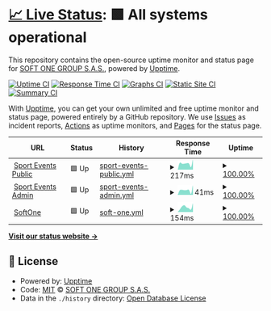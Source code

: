 # [📈 Live Status](https://Soft-One.github.io/status): <!--live status--> **🟩 All systems operational**

This repository contains the open-source uptime monitor and status page for [SOFT ONE GROUP S.A.S.](www.softone.com.co), powered by [Upptime](https://github.com/upptime/upptime).

[![Uptime CI](https://github.com/Soft-One/status/workflows/Uptime%20CI/badge.svg)](https://github.com/Soft-One/status/actions?query=workflow%3A%22Uptime+CI%22)
[![Response Time CI](https://github.com/Soft-One/status/workflows/Response%20Time%20CI/badge.svg)](https://github.com/Soft-One/status/actions?query=workflow%3A%22Response+Time+CI%22)
[![Graphs CI](https://github.com/Soft-One/status/workflows/Graphs%20CI/badge.svg)](https://github.com/Soft-One/status/actions?query=workflow%3A%22Graphs+CI%22)
[![Static Site CI](https://github.com/Soft-One/status/workflows/Static%20Site%20CI/badge.svg)](https://github.com/Soft-One/status/actions?query=workflow%3A%22Static+Site+CI%22)
[![Summary CI](https://github.com/Soft-One/status/workflows/Summary%20CI/badge.svg)](https://github.com/Soft-One/status/actions?query=workflow%3A%22Summary+CI%22)

With [Upptime](https://upptime.js.org), you can get your own unlimited and free uptime monitor and status page, powered entirely by a GitHub repository. We use [Issues](https://github.com/Soft-One/status/issues) as incident reports, [Actions](https://github.com/Soft-One/status/actions) as uptime monitors, and [Pages](https://Soft-One.github.io/status) for the status page.

<!--start: status pages-->
<!-- This summary is generated by Upptime (https://github.com/upptime/upptime) -->
<!-- Do not edit this manually, your changes will be overwritten -->
<!-- prettier-ignore -->
| URL | Status | History | Response Time | Uptime |
| --- | ------ | ------- | ------------- | ------ |
| <img alt="" src="https://icons.duckduckgo.com/ip3/sportevents.com.co.ico" height="13"> [Sport Events Public](https://sportevents.com.co/home) | 🟩 Up | [sport-events-public.yml](https://github.com/Soft-One/status/commits/HEAD/history/sport-events-public.yml) | <details><summary><img alt="Response time graph" src="./graphs/sport-events-public/response-time-week.png" height="20"> 217ms</summary><br><a href="https://Soft-One.github.io/status/history/sport-events-public"><img alt="Response time 190" src="https://img.shields.io/endpoint?url=https%3A%2F%2Fraw.githubusercontent.com%2FSoft-One%2Fstatus%2FHEAD%2Fapi%2Fsport-events-public%2Fresponse-time.json"></a><br><a href="https://Soft-One.github.io/status/history/sport-events-public"><img alt="24-hour response time 220" src="https://img.shields.io/endpoint?url=https%3A%2F%2Fraw.githubusercontent.com%2FSoft-One%2Fstatus%2FHEAD%2Fapi%2Fsport-events-public%2Fresponse-time-day.json"></a><br><a href="https://Soft-One.github.io/status/history/sport-events-public"><img alt="7-day response time 217" src="https://img.shields.io/endpoint?url=https%3A%2F%2Fraw.githubusercontent.com%2FSoft-One%2Fstatus%2FHEAD%2Fapi%2Fsport-events-public%2Fresponse-time-week.json"></a><br><a href="https://Soft-One.github.io/status/history/sport-events-public"><img alt="30-day response time 183" src="https://img.shields.io/endpoint?url=https%3A%2F%2Fraw.githubusercontent.com%2FSoft-One%2Fstatus%2FHEAD%2Fapi%2Fsport-events-public%2Fresponse-time-month.json"></a><br><a href="https://Soft-One.github.io/status/history/sport-events-public"><img alt="1-year response time 190" src="https://img.shields.io/endpoint?url=https%3A%2F%2Fraw.githubusercontent.com%2FSoft-One%2Fstatus%2FHEAD%2Fapi%2Fsport-events-public%2Fresponse-time-year.json"></a></details> | <details><summary><a href="https://Soft-One.github.io/status/history/sport-events-public">100.00%</a></summary><a href="https://Soft-One.github.io/status/history/sport-events-public"><img alt="All-time uptime 99.92%" src="https://img.shields.io/endpoint?url=https%3A%2F%2Fraw.githubusercontent.com%2FSoft-One%2Fstatus%2FHEAD%2Fapi%2Fsport-events-public%2Fuptime.json"></a><br><a href="https://Soft-One.github.io/status/history/sport-events-public"><img alt="24-hour uptime 100.00%" src="https://img.shields.io/endpoint?url=https%3A%2F%2Fraw.githubusercontent.com%2FSoft-One%2Fstatus%2FHEAD%2Fapi%2Fsport-events-public%2Fuptime-day.json"></a><br><a href="https://Soft-One.github.io/status/history/sport-events-public"><img alt="7-day uptime 100.00%" src="https://img.shields.io/endpoint?url=https%3A%2F%2Fraw.githubusercontent.com%2FSoft-One%2Fstatus%2FHEAD%2Fapi%2Fsport-events-public%2Fuptime-week.json"></a><br><a href="https://Soft-One.github.io/status/history/sport-events-public"><img alt="30-day uptime 100.00%" src="https://img.shields.io/endpoint?url=https%3A%2F%2Fraw.githubusercontent.com%2FSoft-One%2Fstatus%2FHEAD%2Fapi%2Fsport-events-public%2Fuptime-month.json"></a><br><a href="https://Soft-One.github.io/status/history/sport-events-public"><img alt="1-year uptime 99.92%" src="https://img.shields.io/endpoint?url=https%3A%2F%2Fraw.githubusercontent.com%2FSoft-One%2Fstatus%2FHEAD%2Fapi%2Fsport-events-public%2Fuptime-year.json"></a></details>
| <img alt="" src="https://icons.duckduckgo.com/ip3/sportevents.com.co.ico" height="13"> [Sport Events Admin](https://sportevents.com.co/admin/#/login) | 🟩 Up | [sport-events-admin.yml](https://github.com/Soft-One/status/commits/HEAD/history/sport-events-admin.yml) | <details><summary><img alt="Response time graph" src="./graphs/sport-events-admin/response-time-week.png" height="20"> 41ms</summary><br><a href="https://Soft-One.github.io/status/history/sport-events-admin"><img alt="Response time 36" src="https://img.shields.io/endpoint?url=https%3A%2F%2Fraw.githubusercontent.com%2FSoft-One%2Fstatus%2FHEAD%2Fapi%2Fsport-events-admin%2Fresponse-time.json"></a><br><a href="https://Soft-One.github.io/status/history/sport-events-admin"><img alt="24-hour response time 35" src="https://img.shields.io/endpoint?url=https%3A%2F%2Fraw.githubusercontent.com%2FSoft-One%2Fstatus%2FHEAD%2Fapi%2Fsport-events-admin%2Fresponse-time-day.json"></a><br><a href="https://Soft-One.github.io/status/history/sport-events-admin"><img alt="7-day response time 41" src="https://img.shields.io/endpoint?url=https%3A%2F%2Fraw.githubusercontent.com%2FSoft-One%2Fstatus%2FHEAD%2Fapi%2Fsport-events-admin%2Fresponse-time-week.json"></a><br><a href="https://Soft-One.github.io/status/history/sport-events-admin"><img alt="30-day response time 34" src="https://img.shields.io/endpoint?url=https%3A%2F%2Fraw.githubusercontent.com%2FSoft-One%2Fstatus%2FHEAD%2Fapi%2Fsport-events-admin%2Fresponse-time-month.json"></a><br><a href="https://Soft-One.github.io/status/history/sport-events-admin"><img alt="1-year response time 36" src="https://img.shields.io/endpoint?url=https%3A%2F%2Fraw.githubusercontent.com%2FSoft-One%2Fstatus%2FHEAD%2Fapi%2Fsport-events-admin%2Fresponse-time-year.json"></a></details> | <details><summary><a href="https://Soft-One.github.io/status/history/sport-events-admin">100.00%</a></summary><a href="https://Soft-One.github.io/status/history/sport-events-admin"><img alt="All-time uptime 99.91%" src="https://img.shields.io/endpoint?url=https%3A%2F%2Fraw.githubusercontent.com%2FSoft-One%2Fstatus%2FHEAD%2Fapi%2Fsport-events-admin%2Fuptime.json"></a><br><a href="https://Soft-One.github.io/status/history/sport-events-admin"><img alt="24-hour uptime 100.00%" src="https://img.shields.io/endpoint?url=https%3A%2F%2Fraw.githubusercontent.com%2FSoft-One%2Fstatus%2FHEAD%2Fapi%2Fsport-events-admin%2Fuptime-day.json"></a><br><a href="https://Soft-One.github.io/status/history/sport-events-admin"><img alt="7-day uptime 100.00%" src="https://img.shields.io/endpoint?url=https%3A%2F%2Fraw.githubusercontent.com%2FSoft-One%2Fstatus%2FHEAD%2Fapi%2Fsport-events-admin%2Fuptime-week.json"></a><br><a href="https://Soft-One.github.io/status/history/sport-events-admin"><img alt="30-day uptime 100.00%" src="https://img.shields.io/endpoint?url=https%3A%2F%2Fraw.githubusercontent.com%2FSoft-One%2Fstatus%2FHEAD%2Fapi%2Fsport-events-admin%2Fuptime-month.json"></a><br><a href="https://Soft-One.github.io/status/history/sport-events-admin"><img alt="1-year uptime 99.91%" src="https://img.shields.io/endpoint?url=https%3A%2F%2Fraw.githubusercontent.com%2FSoft-One%2Fstatus%2FHEAD%2Fapi%2Fsport-events-admin%2Fuptime-year.json"></a></details>
| <img alt="" src="https://icons.duckduckgo.com/ip3/softone.com.co.ico" height="13"> [SoftOne](https://softone.com.co/) | 🟩 Up | [soft-one.yml](https://github.com/Soft-One/status/commits/HEAD/history/soft-one.yml) | <details><summary><img alt="Response time graph" src="./graphs/soft-one/response-time-week.png" height="20"> 154ms</summary><br><a href="https://Soft-One.github.io/status/history/soft-one"><img alt="Response time 137" src="https://img.shields.io/endpoint?url=https%3A%2F%2Fraw.githubusercontent.com%2FSoft-One%2Fstatus%2FHEAD%2Fapi%2Fsoft-one%2Fresponse-time.json"></a><br><a href="https://Soft-One.github.io/status/history/soft-one"><img alt="24-hour response time 168" src="https://img.shields.io/endpoint?url=https%3A%2F%2Fraw.githubusercontent.com%2FSoft-One%2Fstatus%2FHEAD%2Fapi%2Fsoft-one%2Fresponse-time-day.json"></a><br><a href="https://Soft-One.github.io/status/history/soft-one"><img alt="7-day response time 154" src="https://img.shields.io/endpoint?url=https%3A%2F%2Fraw.githubusercontent.com%2FSoft-One%2Fstatus%2FHEAD%2Fapi%2Fsoft-one%2Fresponse-time-week.json"></a><br><a href="https://Soft-One.github.io/status/history/soft-one"><img alt="30-day response time 120" src="https://img.shields.io/endpoint?url=https%3A%2F%2Fraw.githubusercontent.com%2FSoft-One%2Fstatus%2FHEAD%2Fapi%2Fsoft-one%2Fresponse-time-month.json"></a><br><a href="https://Soft-One.github.io/status/history/soft-one"><img alt="1-year response time 137" src="https://img.shields.io/endpoint?url=https%3A%2F%2Fraw.githubusercontent.com%2FSoft-One%2Fstatus%2FHEAD%2Fapi%2Fsoft-one%2Fresponse-time-year.json"></a></details> | <details><summary><a href="https://Soft-One.github.io/status/history/soft-one">100.00%</a></summary><a href="https://Soft-One.github.io/status/history/soft-one"><img alt="All-time uptime 100.00%" src="https://img.shields.io/endpoint?url=https%3A%2F%2Fraw.githubusercontent.com%2FSoft-One%2Fstatus%2FHEAD%2Fapi%2Fsoft-one%2Fuptime.json"></a><br><a href="https://Soft-One.github.io/status/history/soft-one"><img alt="24-hour uptime 100.00%" src="https://img.shields.io/endpoint?url=https%3A%2F%2Fraw.githubusercontent.com%2FSoft-One%2Fstatus%2FHEAD%2Fapi%2Fsoft-one%2Fuptime-day.json"></a><br><a href="https://Soft-One.github.io/status/history/soft-one"><img alt="7-day uptime 100.00%" src="https://img.shields.io/endpoint?url=https%3A%2F%2Fraw.githubusercontent.com%2FSoft-One%2Fstatus%2FHEAD%2Fapi%2Fsoft-one%2Fuptime-week.json"></a><br><a href="https://Soft-One.github.io/status/history/soft-one"><img alt="30-day uptime 100.00%" src="https://img.shields.io/endpoint?url=https%3A%2F%2Fraw.githubusercontent.com%2FSoft-One%2Fstatus%2FHEAD%2Fapi%2Fsoft-one%2Fuptime-month.json"></a><br><a href="https://Soft-One.github.io/status/history/soft-one"><img alt="1-year uptime 100.00%" src="https://img.shields.io/endpoint?url=https%3A%2F%2Fraw.githubusercontent.com%2FSoft-One%2Fstatus%2FHEAD%2Fapi%2Fsoft-one%2Fuptime-year.json"></a></details>

<!--end: status pages-->

[**Visit our status website →**](https://Soft-One.github.io/status)

## 📄 License

- Powered by: [Upptime](https://github.com/upptime/upptime)
- Code: [MIT](./LICENSE) © [SOFT ONE GROUP S.A.S.](www.softone.com.co)
- Data in the `./history` directory: [Open Database License](https://opendatacommons.org/licenses/odbl/1-0/)
